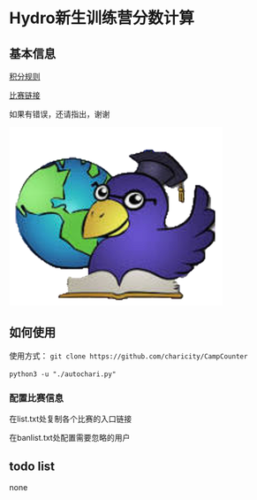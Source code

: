 # Hydro新生训练营分数计算

## 基本信息

[积分规则](./doc/2024%20ACM新生暑假夏令营训练计划.pdf)

[比赛链接](https://hydro.ac/d/hlutacm/contest)

如果有错误，还请指出，谢谢

![图片1](./img/README.asserts/%E5%9B%BE%E7%89%871.png)

## 如何使用

使用方式：
`git clone https://github.com/charicity/CampCounter`

`python3 -u "./autochari.py"`

### 配置比赛信息

在list.txt处复制各个比赛的入口链接

在banlist.txt处配置需要忽略的用户

## todo list

none